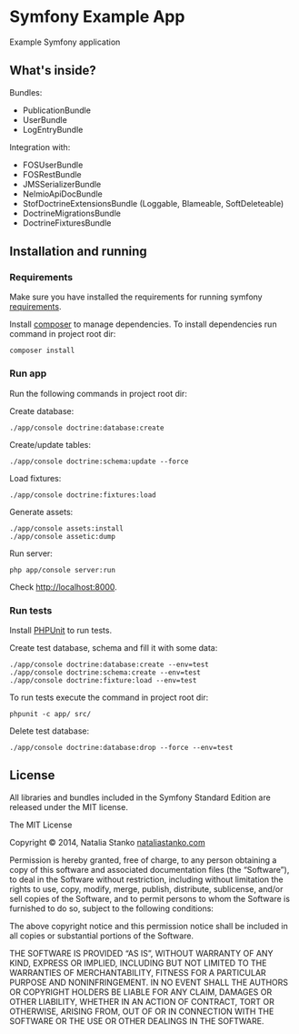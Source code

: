 Symfony Example App
========================

Example Symfony application

What's inside?
-------------------------------

Bundles:

  * PublicationBundle
  * UserBundle
  * LogEntryBundle

Integration with:

  * FOSUserBundle
  * FOSRestBundle
  * JMSSerializerBundle
  * NelmioApiDocBundle
  * StofDoctrineExtensionsBundle (Loggable, Blameable, SoftDeleteable)
  * DoctrineMigrationsBundle
  * DoctrineFixturesBundle

Installation and running
----------------------------------

### Requirements

Make sure you have installed the requirements for running symfony [requirements][1].

Install [composer][2] to manage dependencies.
To install dependencies run command in project root dir:

    composer install

### Run app

Run the following commands in project root dir:

Create database:

    ./app/console doctrine:database:create

Create/update tables:

    ./app/console doctrine:schema:update --force

Load fixtures:

    ./app/console doctrine:fixtures:load

Generate assets:

    ./app/console assets:install
    ./app/console assetic:dump

Run server:

    php app/console server:run

Check [http://localhost:8000][3].

### Run tests

Install [PHPUnit][4] to run tests.

Create test database, schema and fill it with some data:

    ./app/console doctrine:database:create --env=test
    ./app/console doctrine:schema:create --env=test
    ./app/console doctrine:fixture:load --env=test

To run tests execute the command in project root dir:

    phpunit -c app/ src/

Delete test database:

    ./app/console doctrine:database:drop --force --env=test


License
---------------

All libraries and bundles included in the Symfony Standard Edition are
released under the MIT license.

The MIT License

Copyright © 2014, Natalia Stanko [nataliastanko.com][5]


Permission is hereby granted, free of charge, to any person obtaining a copy
of this software and associated documentation files (the “Software”), to deal
in the Software without restriction, including without limitation the rights
to use, copy, modify, merge, publish, distribute, sublicense, and/or sell
copies of the Software, and to permit persons to whom the Software is
furnished to do so, subject to the following conditions:

The above copyright notice and this permission notice shall be included in
all copies or substantial portions of the Software.

THE SOFTWARE IS PROVIDED “AS IS”, WITHOUT WARRANTY OF ANY KIND, EXPRESS OR
IMPLIED, INCLUDING BUT NOT LIMITED TO THE WARRANTIES OF MERCHANTABILITY,
FITNESS FOR A PARTICULAR PURPOSE AND NONINFRINGEMENT. IN NO EVENT SHALL THE
AUTHORS OR COPYRIGHT HOLDERS BE LIABLE FOR ANY CLAIM, DAMAGES OR OTHER
LIABILITY, WHETHER IN AN ACTION OF CONTRACT, TORT OR OTHERWISE, ARISING FROM,
OUT OF OR IN CONNECTION WITH THE SOFTWARE OR THE USE OR OTHER DEALINGS IN
THE SOFTWARE.


[1]:  http://symfony.com/doc/current/reference/requirements.html
[2]:  http://getcomposer.org/
[3]:  http://localhost:8000/app_dev.php
[4]:  https://phpunit.de/manual/current/en/installation.html
[5]:  http://nataliastanko.com/
